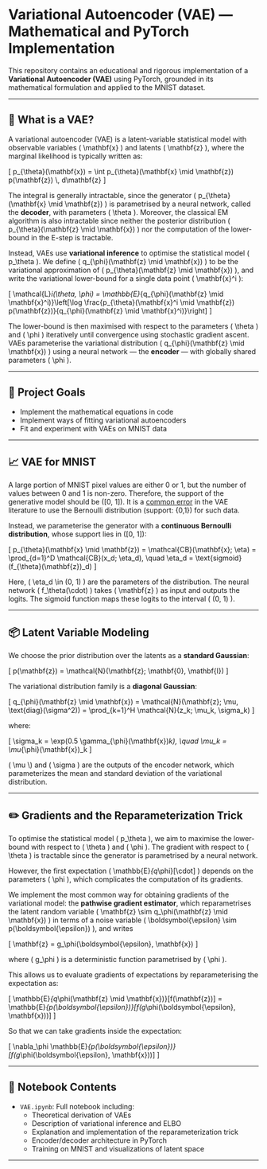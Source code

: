 # Variational Autoencoder (VAE) — Mathematical and PyTorch Implementation

This repository contains an educational and rigorous implementation of a **Variational Autoencoder (VAE)** using PyTorch, grounded in its mathematical formulation and applied to the MNIST dataset.

---

## 🧠 What is a VAE?

A variational autoencoder (VAE) is a latent-variable statistical model with observable variables \( \mathbf{x} \) and latents \( \mathbf{z} \), where the marginal likelihood is typically written as:

\[
p_{\\theta}(\\mathbf{x}) = \\int p_{\\theta}(\\mathbf{x} \\mid \\mathbf{z}) p(\\mathbf{z}) \\, d\\mathbf{z}
\]

The integral is generally intractable, since the generator \( p_{\\theta}(\\mathbf{x} \\mid \\mathbf{z}) \) is parametrised by a neural network, called the **decoder**, with parameters \( \\theta \). Moreover, the classical EM algorithm is also intractable since neither the posterior distribution \( p_{\\theta}(\\mathbf{z} \\mid \\mathbf{x}) \) nor the computation of the lower-bound in the E-step is tractable.

Instead, VAEs use **variational inference** to optimise the statistical model \( p_\\theta \). We define \( q_{\\phi}(\\mathbf{z} \\mid \\mathbf{x}) \) to be the variational approximation of \( p_{\\theta}(\\mathbf{z} \\mid \\mathbf{x}) \), and write the variational lower-bound for a single data point \( \\mathbf{x}^i \):

\[
\\mathcal{L}_i(\\theta, \\phi) = \\mathbb{E}_{q_{\\phi}(\\mathbf{z} \\mid \\mathbf{x}^i)}\\left[\\log \\frac{p_{\\theta}(\\mathbf{x}^i \\mid \\mathbf{z}) p(\\mathbf{z})}{q_{\\phi}(\\mathbf{z} \\mid \\mathbf{x}^i)}\\right]
\]

The lower-bound is then maximised with respect to the parameters \( \\theta \) and \( \\phi \) iteratively until convergence using stochastic gradient ascent. VAEs parameterise the variational distribution \( q_{\\phi}(\\mathbf{z} \\mid \\mathbf{x}) \) using a neural network — the **encoder** — with globally shared parameters \( \\phi \).

---

## 🎯 Project Goals

- Implement the mathematical equations in code
- Implement ways of fitting variational autoencoders
- Fit and experiment with VAEs on MNIST data

---

## 📈 VAE for MNIST

A large portion of MNIST pixel values are either 0 or 1, but the number of values between 0 and 1 is non-zero. Therefore, the support of the generative model should be \([0, 1]\). It is a [common error](https://proceedings.neurips.cc/paper/2019/hash/f82798ec8909d23e55679ee26bb26437-Abstract.html) in the VAE literature to use the Bernoulli distribution (support: {0,1}) for such data.

Instead, we parameterise the generator with a **continuous Bernoulli distribution**, whose support lies in \([0, 1]\):

\[
p_{\\theta}(\\mathbf{x} \\mid \\mathbf{z}) = \\mathcal{CB}(\\mathbf{x}; \\eta) = \\prod_{d=1}^D \\mathcal{CB}(x_d; \\eta_d), \\quad \\eta_d = \\text{sigmoid}(f_{\\theta}(\\mathbf{z})_d)
\]

Here, \( \\eta_d \\in (0, 1) \) are the parameters of the distribution. The neural network \( f_\\theta(\cdot) \) takes \( \\mathbf{z} \) as input and outputs the logits. The sigmoid function maps these logits to the interval \( (0, 1) \).

---

## 📦 Latent Variable Modeling

We choose the prior distribution over the latents as a **standard Gaussian**:

\[
p(\\mathbf{z}) = \\mathcal{N}(\\mathbf{z}; \\mathbf{0}, \\mathbf{I})
\]

The variational distribution family is a **diagonal Gaussian**:

\[
q_{\\phi}(\\mathbf{z} \\mid \\mathbf{x}) = \\mathcal{N}(\\mathbf{z}; \\mu, \\text{diag}(\\sigma^2)) = \\prod_{k=1}^H \\mathcal{N}(z_k; \\mu_k, \\sigma_k)
\]

where:

\[
\\sigma_k = \\exp(0.5 \\gamma_{\\phi}(\\mathbf{x})_k), \\quad \\mu_k = \\mu_{\\phi}(\\mathbf{x})_k
\]

\( \\mu \\) and \( \\sigma \) are the outputs of the encoder network, which parameterizes the mean and standard deviation of the variational distribution.

---

## ✏️ Gradients and the Reparameterization Trick

To optimise the statistical model \( p_\\theta \), we aim to maximise the lower-bound with respect to \( \\theta \) and \( \\phi \). The gradient with respect to \( \\theta \) is tractable since the generator is parametrised by a neural network.

However, the first expectation \( \\mathbb{E}_{q_\\phi}[\\cdot] \) depends on the parameters \( \\phi \), which complicates the computation of its gradients.

We implement the most common way for obtaining gradients of the variational model: the **pathwise gradient estimator**, which reparametrises the latent random variable \( \\mathbf{z} \\sim q_\\phi(\\mathbf{z} \\mid \\mathbf{x}) \) in terms of a noise variable \( \\boldsymbol{\\epsilon} \\sim p(\\boldsymbol{\\epsilon}) \), and writes

\[
\\mathbf{z} = g_\\phi(\\boldsymbol{\\epsilon}, \\mathbf{x})
\]

where \( g_\\phi \) is a deterministic function parametrised by \( \\phi \).

This allows us to evaluate gradients of expectations by reparameterising the expectation as:

\[
\\mathbb{E}_{q_\\phi(\\mathbf{z} \\mid \\mathbf{x})}[f(\\mathbf{z})] = \\mathbb{E}_{p(\\boldsymbol{\\epsilon})}[f(g_\\phi(\\boldsymbol{\\epsilon}, \\mathbf{x}))]
\]

So that we can take gradients inside the expectation:

\[
\\nabla_\\phi \\mathbb{E}_{p(\\boldsymbol{\\epsilon})}[f(g_\\phi(\\boldsymbol{\\epsilon}, \\mathbf{x}))]
\]

---

## 📁 Notebook Contents

- `VAE.ipynb`: Full notebook including:
  - Theoretical derivation of VAEs
  - Description of variational inference and ELBO
  - Explanation and implementation of the reparameterization trick
  - Encoder/decoder architecture in PyTorch
  - Training on MNIST and visualizations of latent space

---


